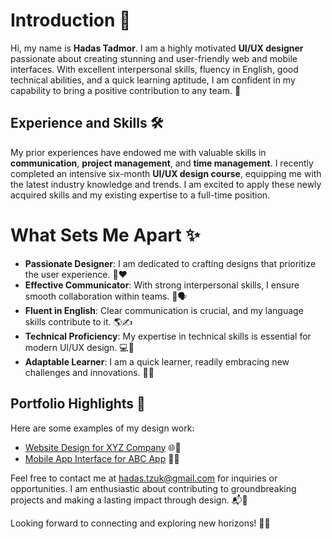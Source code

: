 # Introduction 👋

Hi, my name is **Hadas Tadmor**. I am a highly motivated **UI/UX designer** passionate about creating stunning and user-friendly web and mobile interfaces. With excellent interpersonal skills, fluency in English, good technical abilities, and a quick learning aptitude, I am confident in my capability to bring a positive contribution to any team. 💪

## Experience and Skills 🛠️

My prior experiences have endowed me with valuable skills in **communication**, **project management**, and **time management**. I recently completed an intensive six-month **UI/UX design course**, equipping me with the latest industry knowledge and trends. I am excited to apply these newly acquired skills and my existing expertise to a full-time position. 

# What Sets Me Apart ✨

- **Passionate Designer**: I am dedicated to crafting designs that prioritize the user experience. 🎨❤️
- **Effective Communicator**: With strong interpersonal skills, I ensure smooth collaboration within teams. 🤝🗣️
- **Fluent in English**: Clear communication is crucial, and my language skills contribute to it. 🌎✍️
- **Technical Proficiency**: My expertise in technical skills is essential for modern UI/UX design. 💻🔧
- **Adaptable Learner**: I am a quick learner, readily embracing new challenges and innovations. 🧠🚀

## Portfolio Highlights 🌟

Here are some examples of my design work:

- [Website Design for XYZ Company](https://example.com/xyz-website) 🌐🎉
- [Mobile App Interface for ABC App](https://example.com/abc-app) 📱🚀

Feel free to contact me at [hadas.tzuk@gmail.com](mailto:hadas.tzuk@gmail.com) for inquiries or opportunities. I am enthusiastic about contributing to groundbreaking projects and making a lasting impact through design. 📬🌟

Looking forward to connecting and exploring new horizons! 🚀🌈

